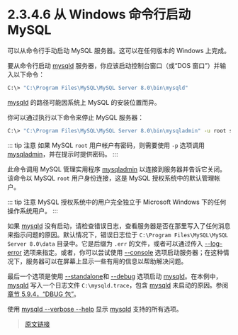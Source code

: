 # 2.3.4.6 从 Windows 命令行启动 MySQL

可以从命令行手动启动 MySQL 服务器。这可以在任何版本的 Windows 上完成。

要从命令行启动 [mysqld](/4/4.3/4.3.1/mysqld.html) 服务器，你应该启动控制台窗口（或“DOS 窗口”）并输入以下命令：

```bash
C:\> "C:\Program Files\MySQL\MySQL Server 8.0\bin\mysqld"
```

[mysqld](/4/4.3/4.3.1/mysqld.html) 的路径可能因系统上 MySQL 的安装位置而异。

你可以通过执行以下命令来停止 MySQL 服务器：

```bash
C:\> "C:\Program Files\MySQL\MySQL Server 8.0\bin\mysqladmin" -u root shutdown
```

::: tip 注意
如果 MySQL `root` 用户帐户有密码，则需要使用 `-p` 选项调用 [mysqladmin](/4/4.5/4.5.2/mysqladmin.html)，并在提示时提供密码。
:::

此命令调用 MySQL 管理实用程序 [mysqladmin](/4/4.5/4.5.2/mysqladmin.html) 以连接到服务器并告诉它关闭。该命令以 MySQL `root` 用户身份连接，这是 MySQL 授权系统中的默认管理帐户。

::: tip 注意
MySQL 授权系统中的用户完全独立于 Microsoft Windows 下的任何操作系统用户。
:::

如果 [mysqld](/4/4.3/4.3.1/mysqld.html) 没有启动，请检查错误日志，查看服务器是否在那里写入了任何消息来指示问题的原因。默认情况下，错误日志位于 `C:\Program Files\MySQL\MySQL Server 8.0\data` 目录中。它是后缀为 `.err` 的文件，或者可以通过传入 [--log-error](/5/5.1/5.1.7/server-options.html) 选项来指定。或者，你可以尝试使用 [--console](/5/5.1/5.1.7/server-options.html) 选项启动服务器；在这种情况下，服务器可以在屏幕上显示一些有用的信息以帮助解决问题。

最后一个选项是使用 [--standalone](/5/5.1/5.1.7/server-options.html)和 [--debug](/5/5.1/5.1.7/server-options.html) 选项启动 [mysqld](/4/4.3/4.3.1/mysqld.html)。在本例中，[mysqld](/4/4.3/4.3.1/mysqld.html) 写入一个日志文件 `C:\mysqld.trace`，包含 [mysqld](/4/4.3/4.3.1/mysqld.html) 未启动的原因。参阅[章节 5.9.4，“DBUG 包”](/5/5.9/5.9.4/dbug-package.html)。

使用 [mysqld --verbose --help](/4/4.3/4.3.1/mysqld.html) 显示 [mysqld](/4/4.3/4.3.1/mysqld.html) 支持的所有选项。

> [原文链接](https://dev.mysql.com/doc/refman/8.0/en/windows-start-command-line.html)
